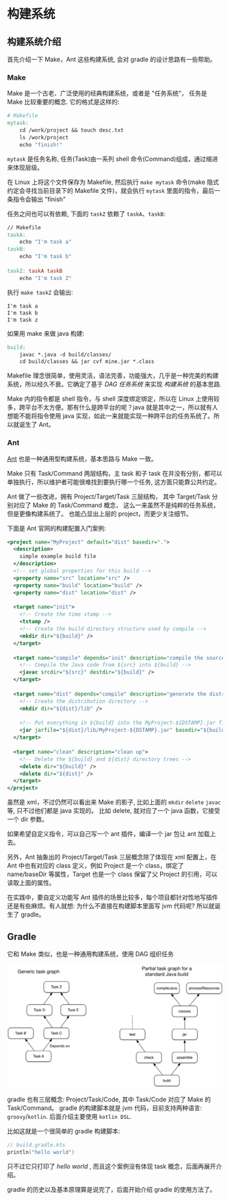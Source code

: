 # 构建系统

## 构建系统介绍

首先介绍一下 Make，Ant 这些构建系统, 会对 gradle 的设计思路有一些帮助。

### Make

Make 是一个古老、广泛使用的经典构建系统，或者是 "任务系统"， 任务是 Make 比较重要的概念.
它的格式是这样的:

```makefile
# Makefile
mytask:
    cd /work/project && touch desc.txt
    ls /work/project
    echo "finish!"
```

`mytask` 是任务名称, 任务(Task)由一系列 shell 命令(Command)组成，通过缩进来体现层级。

在 Linux 上将这个文件保存为 Makefile, 然后执行 `make mytask` 命令(make 隐式约定会寻找当前目录下的 Makefile 文件)，就会执行 `mytask` 里面的指令，最后一条指令会输出 "finish"

任务之间也可以有依赖, 下面的 `taskZ` 依赖了 `taskA`、`taskB`:

```makefile
// Makefile
taskA:
    echo "I'm task a"
taskB:
    echo "I'm task b"

taskZ: taskA taskB
    echo "I'm task Z"
```

执行 `make taskZ` 会输出:

```text
I'm task a
I'm task b
I'm task z
```

如果用 make 来做 java 构建:

```makefile
build:
    javac *.java -d build/classes/
    cd build/classes && jar cvf mine.jar *.class
```

Makefile 理念很简单，使用灵活，语法完善，功能强大，几乎是一种完美的构建系统，所以经久不衰。它确定了基于 _DAG 任务系统_ 来实现 _构建系统_ 的基本思路.

Make 内的指令都是 shell 指令，与 shell 深度绑定绑定，所以在 Linux 上使用较多，跨平台不太方便。那有什么是跨平台的呢？java 就是其中之一，所以就有人想能不能将指令使用 java 实现，如此一来就能实现一种跨平台的任务系统了。所以就诞生了 Ant。

### Ant

[Ant](https://ant.apache.org/) 也是一种通用型构建系统，基本思路与 Make 一致。

Make 只有 Task/Command 两层结构，主 task 和子 task 在并没有分别，都可以单独执行，所以维护者可能很难找到要执行哪一个任务, 这方面只能靠公共约定。

Ant 做了一些改进，拥有 Project/Target/Task 三层结构，
其中 Target/Task 分别对应了 Make 的 Task/Command 概念，
这么一来虽然不是纯粹的任务系统，但是更像构建系统了。
也能凸显出上层的 project，而更少关注细节。

下面是 Ant 官网的构建配置入门案例:

```xml
<project name="MyProject" default="dist" basedir=".">
  <description>
    simple example build file
  </description>
  <!-- set global properties for this build -->
  <property name="src" location="src" />
  <property name="build" location="build" />
  <property name="dist" location="dist" />

  <target name="init">
    <!-- Create the time stamp -->
    <tstamp />
    <!-- Create the build directory structure used by compile -->
    <mkdir dir="${build}" />
  </target>

  <target name="compile" depends="init" description="compile the source">
    <!-- Compile the Java code from ${src} into ${build} -->
    <javac srcdir="${src}" destdir="${build}" />
  </target>

  <target name="dist" depends="compile" description="generate the distribution">
    <!-- Create the distribution directory -->
    <mkdir dir="${dist}/lib" />

    <!-- Put everything in ${build} into the MyProject-${DSTAMP}.jar file -->
    <jar jarfile="${dist}/lib/MyProject-${DSTAMP}.jar" basedir="${build}" />
  </target>

  <target name="clean" description="clean up">
    <!-- Delete the ${build} and ${dist} directory trees -->
    <delete dir="${build}" />
    <delete dir="${dist}" />
  </target>
</project>
```

虽然是 xml，不过仍然可以看出来 Make 的影子,
比如上面的 `mkdir` `delete` `javac` 等, 只不过他们都是 java 实现的。
比如 delete, 就对应了一个 java 函数，它接受一个 dir 参数。

如果希望自定义指令，可以自己写一个 ant 插件，编译一个 jar 包让 ant 加载上去。

另外，Ant 抽象出的 Project/Target/Task 三层概念除了体现在 xml 配置上，在 Ant 中也有对应的 class 定义，例如 Project 是一个 class，绑定了 name/baseDir 等属性，Target 也是一个 class 保留了父 Project 的引用，可以读取上面的属性。

在实践中，要自定义功能写 Ant 插件的场景比较多，每个项目都针对性地写插件还是有些麻烦。有人就想: 为什么不直接在构建脚本里面写 jvm 代码呢? 所以就诞生了 gradle。

## Gradle

它和 Make 类似，也是一种通用构建系统，使用 DAG 组织任务

![gradle dag](/_static/gradle/gradle-dag.png)

gradle 也有三层概念: Project/Task/Code, 其中 Task/Code 对应了 Make 的 Task/Command。
gradle 的构建脚本就是 jvm 代码，目前支持两种语言: `groovy`/`kotlin`. 后面介绍主要使用 `kotlin DSL`.

比如这就是一个很简单的 gradle 构建脚本:

```kotlin
// build.gradle.kts
println("hello world")
```

只不过它只打印了 _hello world_ , 而且这个案例没有体现 task 概念，后面再展开介绍。

gradle 的历史以及基本原理算是说完了，后面开始介绍 gradle 的使用方法了。
